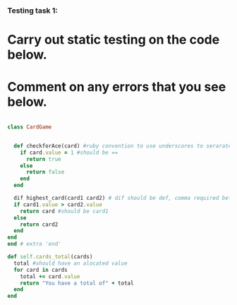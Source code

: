 ### Testing task 1:

# Carry out static testing on the code below.
# Comment on any errors that you see below.
```ruby

class CardGame


  def checkforAce(card) #ruby convention to use underscores to serarate words, capiltal on the 'A' of ace
    if card.value = 1 #should be ==
      return true
    else
      return false
    end
  end

  dif highest_card(card1 card2) # dif should be def, comma required between arguments
  if card1.value > card2.value
    return card #should be card1
  else
    return card2
  end
end
end # extra 'end'

def self.cards_total(cards)
  total #should have an alocated value
  for card in cards
    total += card.value
    return "You have a total of" + total
  end
end
```
